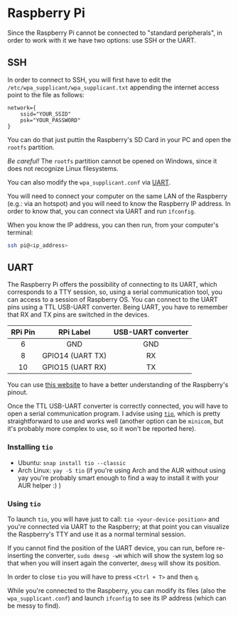 # Raspberry Pi

Since the Raspberry Pi cannot be connected to "standard peripherals", in order
to work with it we have two options: use SSH or the UART.

## SSH

In order to connect to SSH, you will first have to edit the
``/etc/wpa_supplicant/wpa_supplicant.txt`` appending the internet access point
to the file as follows:

```
network={
    ssid="YOUR_SSID"
    psk="YOUR_PASSWORD"
}
```

You can do that just puttin the Raspberry's SD Card in your PC and open the
``rootfs`` partition.

*Be careful!* The ``rootfs`` partition cannot be opened on
Windows, since it does not recognize Linux filesystems.

You can also modify the ``wpa_supplicant.conf`` via [UART](#uart).

You will need to connect your computer on the same LAN of the Raspberry (e.g.:
via an hotspot) and you will need to know the Raspberry IP address. In order to
know that, you can connect via UART and run ``ifconfig``.

When you know the IP address, you can then run, from your computer's terminal:
```bash
ssh pi@<ip_address>
```

## UART

The Raspberry Pi offers the possibility of connecting to its UART, which
corresponds to a TTY session, so, using a serial communication tool, you can
access to a session of Raspberry OS. You can connect to the UART pins using a
TTL USB-UART converter. Being UART, you have to remember that RX and TX pins are
switched in the devices.

| RPi Pin | RPi Label        | USB-UART converter |
|:-------:|:----------------:|:------------------:|
| 6       | GND              | GND                |
| 8       | GPIO14 (UART TX) | RX                 |
| 10      | GPIO15 (UART RX) | TX                 |

You can use [this website](https://pinout.xyz/#) to have a better understanding
of the Raspberry's pinout.

Once the TTL USB-UART converter is correctly connected, you will have to open a
serial communication program. I advise using [``tio``](https://github.com/tio/tio),
which is pretty straightforward to use and works well (another option can be
``minicom``, but it's probably more complex to use, so it won't be reported
here).

### Installing ``tio``

- Ubuntu: ``snap install tio --classic``
- Arch Linux: ``yay -S tio`` (if you're using Arch and the AUR without using yay
you're probably smart enough to find a way to install it with your AUR helper :) )

### Using ``tio``

To launch ``tio``, you will have just to call: ``tio <your-device-position>``
and you're connected via UART to the Raspberry; at that point you can visualize
the Raspberry's TTY and use it as a normal terminal session.

If you cannot find the position of the UART device, you can run, before
re-inserting the converter, ``sudo dmesg -wH`` which will show the system log
so that when you will insert again the converter, ``dmesg`` will show its
position.

In order to close ``tio`` you will have to press ``<Ctrl + T>`` and then ``q``.

While you're connected to the Raspberry, you can modify its files (also the
``wpa_supplicant.conf``) and launch ``ifconfig`` to see its IP address (which
can be messy to find).
